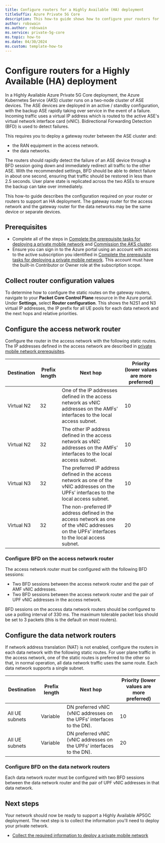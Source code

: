 ```yaml
---
title: Configure routers for a Highly Available (HA) deployment
titleSuffix: Azure Private 5G Core
description: This how-to guide shows how to configure your routers for a Highly Available (HA) Azure Private 5G Core deployment
author: robswain
ms.author: robswain
ms.service: private-5g-core
ms.topic: how-to
ms.date: 04/30/2024
ms.custom: template-how-to 
---
```


# Configure routers for a Highly Available (HA) deployment

In a Highly Available Azure Private 5G Core deployment, the Azure Kubernetes Service (AKS) cluster runs on a two-node cluster of ASE devices. The ASE devices are deployed in an active / standby configuration, with the backup ASE rapidly taking over service in the event of a failure. Incoming traffic uses a virtual IP address which is routed to the active ASE's virtual network interface card (vNIC). Bidirectional Forwarding Detection (BFD) is used to detect failures.

This requires you to deploy a gateway router between the ASE cluster and:

- the RAN equipment in the access network.
- the data networks.

The routers should rapidly detect the failure of an ASE device through a BFD session going down and immediately redirect all traffic to the other ASE. With the recommended settings, BFD should be able to detect failure in about one second, ensuring that traffic should be restored in less than 2.5 seconds. User plane state is replicated across the two ASEs to ensure the backup can take over immediately.

This how-to guide describes the configuration required on your router or routers to support an HA deployment. The gateway router for the access network and the gateway router for the data networks may be the same device or separate devices.

## Prerequisites

- Complete all of the steps in [Complete the prerequisite tasks for deploying a private mobile network](complete-private-mobile-network-prerequisites.md) and [Commission the AKS cluster](commission-cluster.md).
- Ensure you can sign in to the Azure portal using an account with access to the active subscription you identified in [Complete the prerequisite tasks for deploying a private mobile network](complete-private-mobile-network-prerequisites.md). This account must have the built-in Contributor or Owner role at the subscription scope.

## Collect router configuration values

To determine how to configure the static routes on the gateway routers, navigate to your **Packet Core Control Plane** resource in the Azure portal. Under **Settings**, select **Router configuration**. This shows the N2S1 and N3 virtual IP addresses, the IP prefix for all UE pools for each data network and the next hops and relative priorities.

## Configure the access network router

Configure the router in the access network with the following static routes. The IP addresses defined in the access network are described in [private mobile network prerequisites](/azure/private-5g-core/complete-private-mobile-network-prerequisites).

|Destination  |Prefix length   |Next hop  |Priority (lower values are more preferred)  |
|---------|---------|---------|---------|
|Virtual N2 | 32 |One of the IP addresses defined in the access network as vNIC addresses on the AMFs’ interfaces to the local access subnet. | 10 |
|Virtual N2 | 32 |The other IP address defined in the access network as vNIC addresses on the AMFs’ interfaces to the local access subnet. | 10 |
|Virtual N3 | 32 |The preferred IP address defined in the access network as one of the vNIC addresses on the UPFs’ interfaces to the local access subnet. | 10 |
|Virtual N3 | 32 |The non-preferred IP address defined in the access network as one of the vNIC addresses on the UPFs’ interfaces to the local access subnet. | 20 |

### Configure BFD on the access network router

The access network router must be configured with the following BFD sessions:

- Two BFD sessions between the access network router and the pair of AMF vNIC addresses.
- Two BFD sessions between the access network router and the pair of UPF vNIC addresses in the access network.

BFD sessions on the access data network routers should be configured to use a polling interval of 330 ms. The maximum tolerable packet loss should be set to 3 packets (this is the default on most routers).

## Configure the data network routers

If network address translation (NAT) is not enabled, configure the routers in each data network with the following static routes. For user plane traffic in the access network, one of the static routes is preferred to the other so that, in normal operation, all data network traffic uses the same route. Each data network supports a single subnet.

|Destination  |Prefix length   |Next hop  |Priority (lower values are more preferred)  |
|---------|---------|---------|---------|
|All UE subnets | Variable |DN preferred vNIC (vNIC addresses on the UPFs’ interfaces to the DN).| 10        |
|All UE subnets | Variable |DN preferred vNIC (vNIC addresses on the UPFs’ interfaces to the DN).| 20        |

### Configure BFD on the data network routers

Each data network router must be configured with two BFD sessions between the data network router and the pair of UPF vNIC addresses in that data network.

## Next steps

Your network should now be ready to support a Highly Available AP5GC deployment. The next step is to collect the information you'll need to deploy your private network.

- [Collect the required information to deploy a private mobile network](./collect-required-information-for-private-mobile-network.md)
